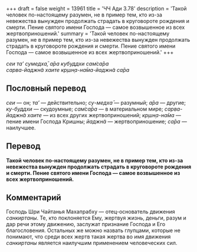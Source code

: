 +++
draft = false
weight = 13961
title = 'ЧЧ Ади 3.78'
description = 'Такой человек по-настоящему разумен, не в пример тем, кто из-за невежества вынужден продолжать страдать в круговороте рождения и смерти. Пение святого имени Господа — самое возвышенное из всех жертвоприношений.'
summary = 'Такой человек по-настоящему разумен, не в пример тем, кто из-за невежества вынужден продолжать страдать в круговороте рождения и смерти. Пение святого имени Господа — самое возвышенное из всех жертвоприношений.'
+++

_сеи та’ сумедха̄, а̄ра кубуддхи сам̇са̄ра  
сарва-йаджн̃а хаите кр̣шн̣а-на̄ма-йаджн̃а са̄ра_

## Пословный перевод

_сеи_ — он; _та’_ — действительно; _су_\-_медха̄_ — разумный; _а̄ра_ — другие; _ку_\-_буддхи_ — скудоумные; _сам̇са̄ра_ — в материальном мире; _сарва_\-_йаджн̃а_ _хаите_ — из всех других жертвоприношений; _кр̣шн̣а_\-_на̄ма_ — пение имени Господа Кришны; _йаджн̃а_ — жертвоприношение; _са̄ра_ — наилучшее.

## Перевод

**Такой человек по-настоящему разумен, не в пример тем, кто из-за невежества вынужден продолжать страдать в круговороте рождения и смерти. Пение святого имени Господа — самое возвышенное из всех жертвоприношений.**

## Комментарий

Господь Шри Чайтанья Махапрабху — отец-основатель движения _санкиртаны_. Те, кто поклоняется Ему, жертвуя жизнь, деньги, разум и дар речи этому движению, заслужат признание Господа и Его благословения. Остальных же можно назвать глупцами, которые не понимают, что среди всех жертв такая жертва во имя движения _санкиртаны_ является наилучшим применением человеческих сил.
